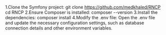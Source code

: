 1.Clone the Symfony project:
  git clone https://github.com/medkhaled/RNCP
  cd RNCP
2.Ensure Composer is installed:
  composer --version
3.Install the dependencies:
  composer install
4.Modify the .env file:
  Open the .env file and update the necessary configuration settings,
  such as database connection details and other environment variables.
